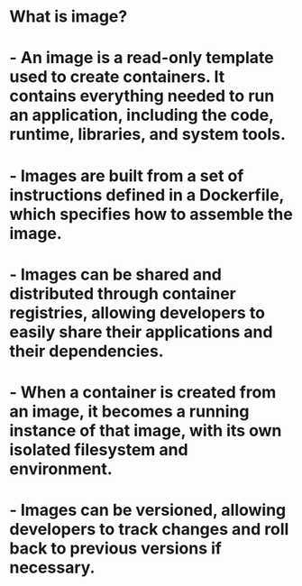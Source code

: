 # What is image?
# - An image is a read-only template used to create containers. It contains everything needed to run an application, including the code, runtime, libraries, and system tools.
# - Images are built from a set of instructions defined in a Dockerfile, which specifies how to assemble the image.
# - Images can be shared and distributed through container registries, allowing developers to easily share their applications and their dependencies.
# - When a container is created from an image, it becomes a running instance of that image, with its own isolated filesystem and environment.
# - Images can be versioned, allowing developers to track changes and roll back to previous versions if necessary.